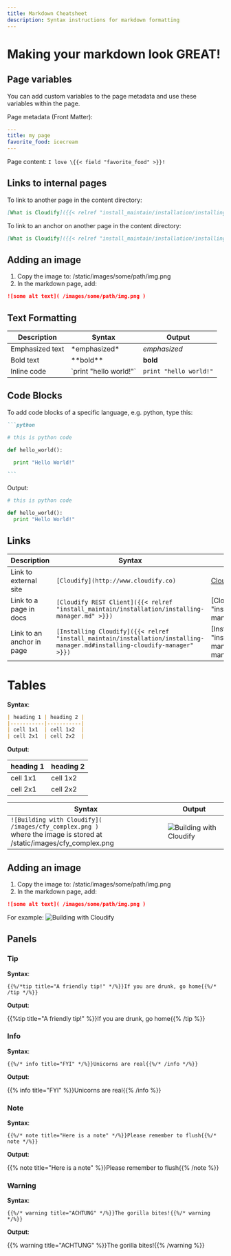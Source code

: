 ```yaml
---
title: Markdown Cheatsheet
description: Syntax instructions for markdown formatting
---
```

# Making your markdown look GREAT!

## Page variables

You can add custom variables to the page metadata and use these variables within the page.

Page metadata (Front Matter):
```yaml
---
title: my page
favorite_food: icecream
---
```

Page content:
`I love \{{< field "favorite_food" >}}! `

## Links to internal pages

To link to another page in the content directory:
```markdown
[What is Cloudify]({{< relref "install_maintain/installation/installing-manager.md" >}})
```

To link to an anchor on another page in the content directory:
```markdown
[What is Cloudify]({{< relref "install_maintain/installation/installing-manager.md#installing-cloudify-manager" >}})
```

## Adding an image

1. Copy the image to: /static/images/some/path/img.png
2. In the markdown page, add:
```markdown
![some alt text]( /images/some/path/img.png )
```

## Text Formatting

| **Description** | **Syntax** | **Output** |
|-------------|----------------|-------------
| Emphasized text | \*emphasized\* | *emphasized* |
| Bold text | \*\*bold\*\* | **bold** |
| Inline code | \`print "hello world!"\` | `print "hello world!"` |

## Code Blocks

To add code blocks of a specific language, e.g. python, type this:

~~~md
```python

# this is python code

def hello_world():

  print "Hello World!"

```
~~~

Output:

```python
# this is python code

def hello_world():
  print "Hello World!"
```

## Links

| **Description** | **Syntax** | **Output** |
|-----------------|--------------|------------|
| Link to external site | `[Cloudify](http://www.cloudify.co)` | [Cloudify](http://www.cloudify.co) |
| Link to a page in docs | `[Cloudify REST Client]({{< relref "install_maintain/installation/installing-manager.md" >}})` | [Cloudify REST Client]({{< relref "install_maintain/installation/installing-manager.md" >}}) |
| Link to an anchor in page | `[Installing Cloudify]({{< relref "install_maintain/installation/installing-manager.md#installing-cloudify-manager" >}})` | [Installing Cloudify]({{< relref "install_maintain/installation/installing-manager.md#installing-cloudify-manager" >}}) |

# Tables

**Syntax**:

```md
| heading 1 | heading 2 |
|-----------|-----------|
| cell 1x1  | cell 1x2  |
| cell 2x1  | cell 2x2  |
```

**Output**:

| heading 1 | heading 2 |
|-----------|-----------|
| cell 1x1  | cell 1x2  |
| cell 2x1  | cell 2x2  |


| **Syntax** | **Output** |
|------------|------------|
| ```![Building with Cloudify]( /images/cfy_complex.png )```<br>where the image is stored at /static/images/cfy_complex.png | ![Building with Cloudify]( /images/cfy_complex.png ) |

## Adding an image

1. Copy the image to: /static/images/some/path/img.png
2. In the markdown page, add:
```markdown
![some alt text]( /images/some/path/img.png )
```

For example: ![Building with Cloudify]( /images/cfy_complex.png )

## Panels

### Tip

**Syntax**:

` {{%/*tip title="A friendly tip!" */%}}If you are drunk, go home{{%/* /tip */%}} `

**Output**:

{{%tip title="A friendly tip!" %}}If you are drunk, go home{{% /tip %}}

### Info

**Syntax**:

` {{%/* info title="FYI" */%}}Unicorns are real{{%/* /info */%}} `

**Output**:

{{% info title="FYI" %}}Unicorns are real{{% /info %}}

### Note

**Syntax**:

` {{%/* note title="Here is a note" */%}}Please remember to flush{{%/* note */%}} `

**Output**:

{{% note title="Here is a note" %}}Please remember to flush{{% /note %}}

### Warning

**Syntax**:

` {{%/* warning title="ACHTUNG" */%}}The gorilla bites!{{%/* warning */%}} `

**Output**:

{{% warning title="ACHTUNG" %}}The gorilla bites!{{% /warning %}}